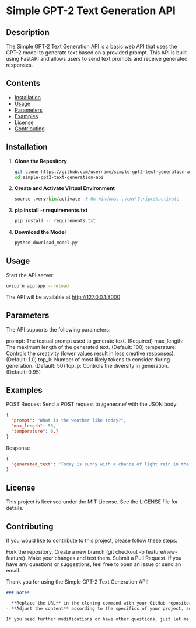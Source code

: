 # Simple GPT-2 Text Generation API

## Description

The Simple GPT-2 Text Generation API is a basic web API that uses the GPT-2 model to generate text based on a provided prompt. This API is built using FastAPI and allows users to send text prompts and receive generated responses.

## Contents

- [Installation](#installation)
- [Usage](#usage)
- [Parameters](#parameters)
- [Examples](#examples)
- [License](#license)
- [Contributing](#contributing)

## Installation

1. **Clone the Repository**

   ```bash
   git clone https://github.com/username/simple-gpt2-text-generation-api.git
   cd simple-gpt2-text-generation-api

2. **Create and Activate Virtual Environment**

   ```python -m venv .venv
   source .venv/bin/activate  # On Windows: .venv\Scripts\activate

3. **pip install -r requirements.txt**   

   ```bash
   pip install -r requirements.txt

4. **Download the Model**
   
   ```bash
   python download_model.py

## Usage

Start the API server:
```bash
uvicorn app:app --reload
```
The API will be available at http://127.0.0.1:8000

## Parameters

The API supports the following parameters:

prompt: The textual prompt used to generate text. (Required)
max_length: The maximum length of the generated text. (Default: 100)
temperature: Controls the creativity (lower values result in less creative responses). (Default: 1.0)
top_k: Number of most likely tokens to consider during generation. (Default: 50)
top_p: Controls the diversity in generation. (Default: 0.95)

## Examples

POST Request
Send a POST request to /generate/ with the JSON body:
```json
{
  "prompt": "What is the weather like today?",
  "max_length": 50,
  "temperature": 0.7
}
```

Response
```json
{
  "generated_text": "Today is sunny with a chance of light rain in the afternoon."
}
```
## License

This project is licensed under the MIT License. See the LICENSE file for details.

## Contributing

If you would like to contribute to this project, please follow these steps:

Fork the repository.
Create a new branch (git checkout -b feature/new-feature).
Make your changes and test them.
Submit a Pull Request.
If you have any questions or suggestions, feel free to open an issue or send an email.

Thank you for using the Simple GPT-2 Text Generation API!

```markdown
### Notes

- **Replace the URL** in the cloning command with your GitHub repository URL.
- **Adjust the content** according to the specifics of your project, such as additional dependencies or specific instructions.

If you need further modifications or have other questions, just let me know!
